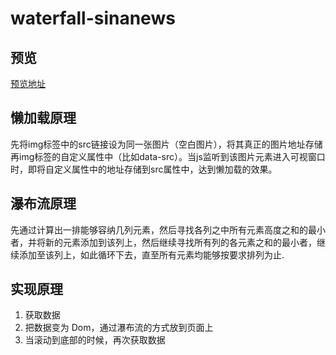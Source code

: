 # waterfall-sinanews

## 预览
[预览地址](https://penngan.github.io/waterfall-sinanews/index.html)

## 懒加载原理
先将img标签中的src链接设为同一张图片（空白图片），将其真正的图片地址存储再img标签的自定义属性中（比如data-src）。当js监听到该图片元素进入可视窗口时，即将自定义属性中的地址存储到src属性中，达到懒加载的效果。


## 瀑布流原理
先通过计算出一排能够容纳几列元素，然后寻找各列之中所有元素高度之和的最小者，并将新的元素添加到该列上，然后继续寻找所有列的各元素之和的最小者，继续添加至该列上，如此循环下去，直至所有元素均能够按要求排列为止.

## 实现原理
1. 获取数据
2. 把数据变为 Dom，通过瀑布流的方式放到页面上
3. 当滚动到底部的时候，再次获取数据